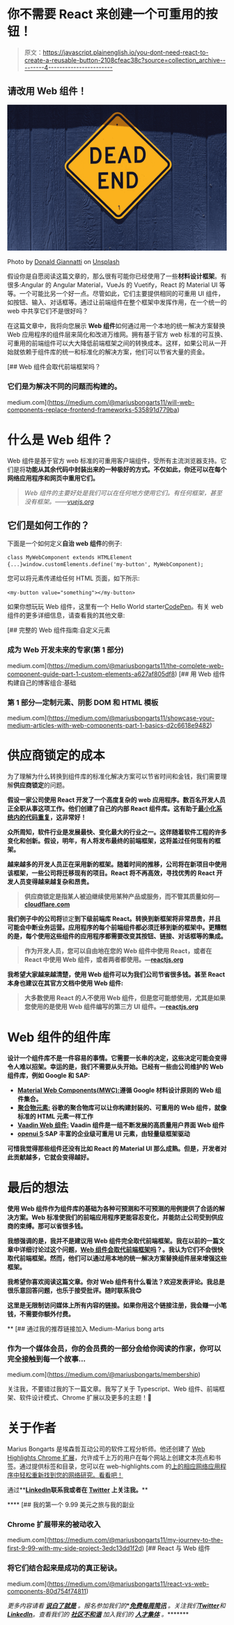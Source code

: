 # 你不需要 React 来创建一个可重用的按钮！

> 原文：<https://javascript.plainenglish.io/you-dont-need-react-to-create-a-reusable-button-2108cfeac38c?source=collection_archive---------4----------------------->

## 请改用 Web 组件！

![](img/3208340cbcd4ce39b0167b94f5e7da07.png)

Photo by [Donald Giannatti](https://unsplash.com/@wizwow?utm_source=medium&utm_medium=referral) on [Unsplash](https://unsplash.com?utm_source=medium&utm_medium=referral)

假设你是自愿阅读这篇文章的，那么很有可能你已经使用了一些**材料设计框架**。有很多:Angular 的 Angular Material，VueJs 的 Vuetify，React 的 Material UI 等等。一个可能比另一个好一点。尽管如此，它们主要提供相同的可重用 UI 组件，如按钮、输入、对话框等。通过让前端组件在整个框架中发挥作用，在一个统一的 web 中共享它们不是很好吗？

在这篇文章中，我将向您展示 **Web 组件**如何通过用一个本地的统一解决方案替换 Web 应用程序的组件层来简化和改进万维网。拥有基于官方 web 标准的可互换、可重用的前端组件可以大大降低前端框架之间的转换成本。这样，如果公司从一开始就依赖于组件库的统一和标准化的解决方案，他们可以节省大量的资金。

[](https://medium.com/@mariusbongarts11/will-web-components-replace-frontend-frameworks-535891d779ba) [## Web 组件会取代前端框架吗？

### 它们是为解决不同的问题而构建的。

medium.com](https://medium.com/@mariusbongarts11/will-web-components-replace-frontend-frameworks-535891d779ba) 

# 什么是 Web 组件？

Web 组件是基于官方 web 标准的可重用客户端组件，受所有主流浏览器支持。它们是将**功能从其余代码中封装出来的一种极好的方式。不仅如此，你还可以在每个网络应用程序和网页中重用它们。**

> *Web 组件的主要好处是我们可以在任何地方使用它们。有任何框架，甚至没有框架。——*[*vuejs.org*](https://v3.vuejs.org/guide/web-components.html)

## 它们是如何工作的？

下面是一个如何定义**自治 web 组件**的例子:

```
class MyWebComponent extends HTMLElement {...}window.customElements.define('my-button', MyWebComponent);
```

您可以将元素传递给任何 HTML 页面，如下所示:

`<my-button value="something"></my-button>`

如果你想玩玩 Web 组件，这里有一个 Hello World starter[CodePen](https://codepen.io/marius2502/embed/YzQVazx?)。有关 web 组件的更多详细信息，请查看我的其他文章:

[](https://medium.com/@mariusbongarts11/the-complete-web-component-guide-part-1-custom-elements-a627af805df8) [## 完整的 Web 组件指南:自定义元素

### 成为 Web 开发未来的专家(第 1 部分)

medium.com](https://medium.com/@mariusbongarts11/the-complete-web-component-guide-part-1-custom-elements-a627af805df8) [](https://medium.com/@mariusbongarts11/showcase-your-medium-articles-with-web-components-part-1-basics-d2c6618e9482) [## 用 Web 组件构建自己的博客组合:基础

### 第 1 部分—定制元素、阴影 DOM 和 HTML 模板

medium.com](https://medium.com/@mariusbongarts11/showcase-your-medium-articles-with-web-components-part-1-basics-d2c6618e9482) 

# 供应商锁定的成本

为了理解为什么转换到组件库的标准化解决方案可以节省时间和金钱，我们需要理解**供应商锁定**的问题。

**假设一家公司使用 React 开发了一个高度复杂的 web 应用程序。数百名开发人员正全职从事这项工作。他们创建了自己的内部 React 组件库。这有助于[最小化系统内的代码重复](https://medium.com/@mariusbongarts11/dry-your-wet-typescript-code-e3c777b3daf9)，这非常好！**

**众所周知，软件行业是发展最快、变化最大的行业之一。这伴随着软件工程的许多变化和创新。假设，明年，有人将发布最终的前端框架，这将盖过任何现有的框架。**

**越来越多的开发人员正在采用新的框架。随着时间的推移，公司将在新项目中使用该框架，一些公司将迁移现有的项目。React 将不再高效，寻找优秀的 React 开发人员变得越来越复杂和昂贵。**

> **供应商锁定是指某人被迫继续使用某种产品或服务，而不管其质量如何—[cloudflare.com](https://www.cloudflare.com/learning/cloud/what-is-vendor-lock-in)**

**我们例子中的公司将**锁定**到下级前端库 React。转换到新框架将非常昂贵，并且可能会中断业务运营。应用程序的每个前端组件都必须迁移到新的框架中。更糟糕的是，每个使用这些组件的应用程序都需要改变其按钮、链接、对话框等的集成。**

> **作为开发人员，您可以自由地在您的 Web 组件中使用 React，或者在 React 中使用 Web 组件，或者两者都使用。—[reactjs.org](https://reactjs.org/docs/web-components.html)**

**我希望大家越来越清楚，使用 **Web 组件**可以为我们公司节省很多钱。甚至 React 本身也建议在其官方文档中使用 Web 组件:**

> **大多数使用 React 的人不使用 Web 组件，但是您可能想使用，尤其是如果您使用的是使用 Web 组件编写的第三方 UI 组件。—[reactjs.org](https://reactjs.org/docs/web-components.html)**

# **Web 组件的组件库**

**设计一个组件库不是一件容易的事情。它需要一长串的决定，这些决定可能会变得令人难以招架。幸运的是，我们不需要从头开始。已经有一些由公司维护的 Web 组件库，例如 Google 和 SAP:**

*   **[**Material Web Components(MWC):**](https://github.com/material-components/material-web)遵循 Google 材料设计原则的 Web 组件集合。**
*   **[**聚合物元素:**](https://github.com/PolymerElements?page=3) 谷歌的聚合物库可以让你构建封装的、可重用的 Web 组件，就像标准的 HTML 元素一样工作**
*   **[**Vaadin Web 组件:**](https://github.com/vaadin/vaadin) Vaadin 组件是一组不断发展的高质量用户界面 Web 组件**
*   **[**openui 5**](https://github.com/SAP/ui5-webcomponents)**:**SAP 丰富的企业级可重用 UI 元素，由轻量级框架驱动**

**可惜我觉得那些组件还没有比如 React 的 Material UI 那么成熟。但是，开发者对此贡献越多，它就会变得越好。**

# **最后的想法**

**使用 Web 组件作为组件库的基础为各种可预测和不可预测的用例提供了合适的解决方案。Web 标准使我们的前端应用程序更能容忍变化，并能防止公司受到供应商的束缚。那可以省很多钱。**

**我想强调的是，我并不是建议用 Web 组件完全取代前端框架。我在以前的一篇文章中详细讨论过这个问题，[Web 组件会取代前端框架吗](https://medium.com/@mariusbongarts11/will-web-components-replace-frontend-frameworks-535891d779ba)？。我认为它们不会很快取代前端框架。然而，他们可以通过用本地的统一解决方案替换组件层来增强这些框架。**

**我希望你喜欢阅读这篇文章。你对 Web 组件有什么看法？欢迎发表评论。我总是很乐意回答问题，也乐于接受批评。随时联系我😊**

**这里是无限制访问媒体上所有内容的链接。如果你用这个链接注册，我会赚一小笔钱，不需要你额外付费。**

**[](https://medium.com/@mariusbongarts/membership) [## 通过我的推荐链接加入 Medium-Marius bong arts

### 作为一个媒体会员，你的会员费的一部分会给你阅读的作家，你可以完全接触到每一个故事…

medium.com](https://medium.com/@mariusbongarts/membership) 

关注我，不要错过我的下一篇文章。我写了关于 Typescript、Web 组件、前端框架、软件设计模式、Chrome 扩展以及更多的主题！🙏

# 关于作者

Marius Bongarts 是埃森哲互动公司的软件工程分析师。他还创建了 [Web Highlights Chrome 扩展](https://chrome.google.com/webstore/detail/web-highlights-%20-bookmark/hldjnlbobkdkghfidgoecgmklcemanhm)，允许成千上万的用户在每个网站上创建文本亮点和书签。通过提供标签和目录，您可以在 web-highlights.com 的[上的相应网络应用程序中轻松重新找到您的网络研究。看看吧！](https://web-highlights.com/home)

通过**[**LinkedIn**](https://www.linkedin.com/in/marius-bongarts-6b3638171/)**联系我或者在 [**Twitter**](https://twitter.com/MariusBongarts) 上关注我。****

****[](https://medium.com/@mariusbongarts11/my-journey-to-the-first-9-99-with-my-side-project-3edc13dd1f2d) [## 我的第一个 9.99 美元之旅与我的副业

### Chrome 扩展带来的被动收入

medium.com](https://medium.com/@mariusbongarts11/my-journey-to-the-first-9-99-with-my-side-project-3edc13dd1f2d) [](https://medium.com/@mariusbongarts11/react-vs-web-components-80d754f74811) [## React 与 Web 组件

### 将它们结合起来是成功的真正秘诀。

medium.com](https://medium.com/@mariusbongarts11/react-vs-web-components-80d754f74811) 

*更多内容请看* [***说白了就是***](https://plainenglish.io/) *。报名参加我们的**[***免费每周简讯***](http://newsletter.plainenglish.io/) *。关注我们*[***Twitter***](https://twitter.com/inPlainEngHQ)*和*[***LinkedIn***](https://www.linkedin.com/company/inplainenglish/)*。查看我们的* [***社区不和谐***](https://discord.gg/GtDtUAvyhW) *加入我们的* [***人才集体***](https://inplainenglish.pallet.com/talent/welcome) *。********